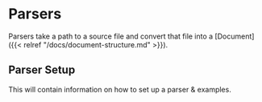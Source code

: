 # Parsers

Parsers take a path to a source file and convert that file into a [Document]({{< relref "/docs/document-structure.md" >}}).

## Parser Setup

This will contain information on how to set up a parser & examples.
